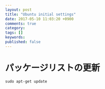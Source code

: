 ```yaml
---
layout: post
title: "Ubuntu initial settings"
date: 2017-05-10 11:03:20 +0900
comments: true
category:
tags: []
keywords:
published: false
---
```


# パッケージリストの更新

```
sudo apt-get update
```




<!-- more -->
